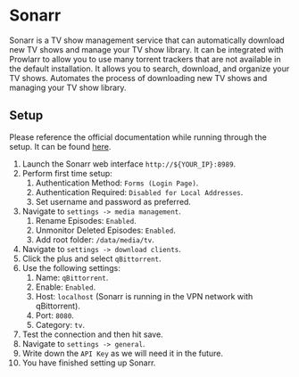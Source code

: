 # Sonarr

Sonarr is a TV show management service that can automatically download new TV shows and manage your TV show library. It can be integrated with Prowlarr to allow you to use many torrent trackers that are not available in the default installation. It allows you to search, download, and organize your TV shows. Automates the process of downloading new TV shows and managing your TV show library.

## Setup

Please reference the official documentation while running through the setup. It can be found [here](https://wiki.servarr.com/sonarr).

1. Launch the Sonarr web interface `http://${YOUR_IP}:8989`.
2. Perform first time setup:
   1. Authentication Method: `Forms (Login Page)`.
   2. Authentication Required: `Disabled for Local Addresses`.
   3. Set username and password as preferred.
3. Navigate to `settings -> media management`.
   1. Rename Episodes: `Enabled`.
   2. Unmonitor Deleted Episodes: `Enabled`.
   3. Add root folder: `/data/media/tv`.
4. Navigate to `settings -> download clients`.
5. Click the plus and select `qBittorrent`.
6. Use the following settings:
   1. Name: `qBittorrent`.
   2. Enable: `Enabled`.
   3. Host: `localhost` (Sonarr is running in the VPN network with qBittorrent).
   4. Port: `8080`.
   5. Category: `tv`.
7. Test the connection and then hit save.
8. Navigate to `settings -> general`.
9. Write down the `API Key` as we will need it in the future.
10. You have finished setting up Sonarr.
